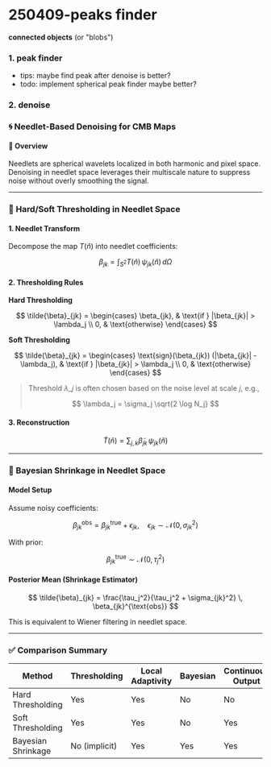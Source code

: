 # 250409-peaks finder

**connected objects** (or "blobs")

### 1. peak finder

* tips: maybe find peak after denoise is better?
* todo: implement spherical peak finder maybe better?

### 2. denoise

### 🌀 Needlet-Based Denoising for CMB Maps

#### 📌 Overview

Needlets are spherical wavelets localized in both harmonic and pixel space. Denoising in needlet space leverages their multiscale nature to suppress noise without overly smoothing the signal.

***

### 🔹 Hard/Soft Thresholding in Needlet Space

#### 1. **Needlet Transform**

Decompose the map $T(\hat{n})$ into needlet coefficients:

$$
\beta_{jk} = \int_{S^2} T(\hat{n}) \, \psi_{jk}(\hat{n}) \, d\Omega
$$

#### 2. **Thresholding Rules**

**Hard Thresholding**

$$
\tilde{\beta}_{jk} =
\begin{cases}
\beta_{jk}, & \text{if } |\beta_{jk}| > \lambda_j \\
0, & \text{otherwise}
\end{cases}
$$

**Soft Thresholding**

$$
\tilde{\beta}_{jk} =
\begin{cases}
\text{sign}(\beta_{jk}) (|\beta_{jk}| - \lambda_j), & \text{if } |\beta_{jk}| > \lambda_j \\
0, & \text{otherwise}
\end{cases}
$$

> Threshold $\lambda\_j$ is often chosen based on the noise level at scale $j$, e.g.,
>
> $$
> \lambda_j = \sigma_j \sqrt{2 \log N_j}
> $$

#### 3. **Reconstruction**

$$
\tilde{T}(\hat{n}) = \sum_{j,k} \tilde{\beta}_{jk} \, \psi_{jk}(\hat{n})
$$

***

### 🔹 Bayesian Shrinkage in Needlet Space

#### Model Setup

Assume noisy coefficients:

$$
\beta_{jk}^{\text{obs}} = \beta_{jk}^{\text{true}} + \epsilon_{jk}, \quad \epsilon_{jk} \sim \mathcal{N}(0, \sigma_{jk}^2)
$$

With prior:

$$
\beta_{jk}^{\text{true}} \sim \mathcal{N}(0, \tau_j^2)
$$

#### Posterior Mean (Shrinkage Estimator)

$$
\tilde{\beta}_{jk} = \frac{\tau_j^2}{\tau_j^2 + \sigma_{jk}^2} \, \beta_{jk}^{\text{obs}}
$$

This is equivalent to Wiener filtering in needlet space.

***

### ✅ Comparison Summary

| Method             | Thresholding  | Local Adaptivity | Bayesian | Continuous Output |
| ------------------ | ------------- | ---------------- | -------- | ----------------- |
| Hard Thresholding  | Yes           | Yes              | No       | No                |
| Soft Thresholding  | Yes           | Yes              | No       | Yes               |
| Bayesian Shrinkage | No (implicit) | Yes              | Yes      | Yes               |
